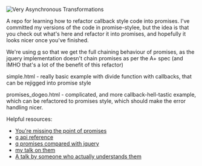 ![Very Asynchronous Transformations](http://dogr.io/wow/suchbuskingit/muchcallbackaggregation/verytransformations.png)

A repo for learning how to refactor callback style code into promises. I've committed my versions of the code in promise-stylee, but the idea is that you check out what's here and refactor it into promises, and hopefully it looks nicer once you've finished.

We're using [q](https://github.com/kriskowal/q) so that we get the full chaining behaviour of promises, as the jquery implementation doesn't chain promises as per the A+ spec (and IMHO that's a lot of the benefit of this refactor)

simple.html - really basic example with divide function with callbacks, that can be rejigged into promise style

promises_dogeo.html - complicated, and more callback-hell-tastic example, which can be refactored to promises style, which should make the error handling nicer.

Helpful resources:

- [You're missing the point of promises](http://domenic.me/2012/10/14/youre-missing-the-point-of-promises/)
- [q api reference](https://github.com/kriskowal/q/wiki/API-Reference)
- [q promises compared with jquery](https://github.com/kriskowal/q/wiki/Coming-from-jQuery)
- [my talk on them](http://vikki.github.io/presentations/promises/)
- [A talk by someone who actually understands them](http://lanyrd.com/2012/londonjs-16/szwkp/)
